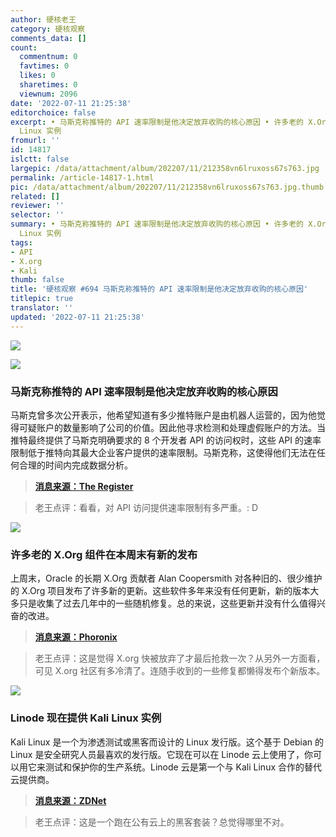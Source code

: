 ```yaml
---
author: 硬核老王
category: 硬核观察
comments_data: []
count:
  commentnum: 0
  favtimes: 0
  likes: 0
  sharetimes: 0
  viewnum: 2096
date: '2022-07-11 21:25:38'
editorchoice: false
excerpt: • 马斯克称推特的 API 速率限制是他决定放弃收购的核心原因 • 许多老的 X.Org 组件在本周末有新的发布 • Linode 现在提供 Kali
  Linux 实例
fromurl: ''
id: 14817
islctt: false
largepic: /data/attachment/album/202207/11/212358vn6lruxoss67s763.jpg
permalink: /article-14817-1.html
pic: /data/attachment/album/202207/11/212358vn6lruxoss67s763.jpg.thumb.jpg
related: []
reviewer: ''
selector: ''
summary: • 马斯克称推特的 API 速率限制是他决定放弃收购的核心原因 • 许多老的 X.Org 组件在本周末有新的发布 • Linode 现在提供 Kali
  Linux 实例
tags:
- API
- X.org
- Kali
thumb: false
title: '硬核观察 #694 马斯克称推特的 API 速率限制是他决定放弃收购的核心原因'
titlepic: true
translator: ''
updated: '2022-07-11 21:25:38'
---
```


![](/data/attachment/album/202207/11/212358vn6lruxoss67s763.jpg)


![](/data/attachment/album/202207/11/212431w04yn4yxkd7qy3gx.jpg)


### 马斯克称推特的 API 速率限制是他决定放弃收购的核心原因


马斯克曾多次公开表示，他希望知道有多少推特账户是由机器人运营的，因为他觉得可疑账户的数量影响了公司的价值。因此他寻求检测和处理虚假账户的方法。当推特最终提供了马斯克明确要求的 8 个开发者 API 的访问权时，这些 API 的速率限制低于推特向其最大企业客户提供的速率限制。马斯克称，这使得他们无法在任何合理的时间内完成数据分析。



> 
> **[消息来源：The Register](https://www.theregister.com/2022/07/11/twitter_apis_elon_musk_acquisition/)**
> 
> 
> 



> 
> 老王点评：看看，对 API 访问提供速率限制有多严重。: D
> 
> 
> 


![](/data/attachment/album/202207/11/212445gddqc9b4di7fjcvt.jpg)


### 许多老的 X.Org 组件在本周末有新的发布


上周末，Oracle 的长期 X.Org 贡献者 Alan Coopersmith 对各种旧的、很少维护的 X.Org 项目发布了许多新的更新。这些软件多年来没有任何更新，新的版本大多只是收集了过去几年中的一些随机修复。总的来说，这些更新并没有什么值得兴奋的改进。



> 
> **[消息来源：Phoronix](https://www.phoronix.com/scan.php?page=news_item&px=Xorg-July-2022-Update)**
> 
> 
> 



> 
> 老王点评：这是觉得 X.org 快被放弃了才最后抢救一次？从另外一方面看，可见 X.org 社区有多冷清了。连随手收到的一些修复都懒得发布个新版本。
> 
> 
> 


![](/data/attachment/album/202207/11/212520uet2trznuivtrriv.jpg)


### Linode 现在提供 Kali Linux 实例


Kali Linux 是一个为渗透测试或黑客而设计的 Linux 发行版。这个基于 Debian 的 Linux 是安全研究人员最喜欢的发行版。它现在可以在 Linode 云上使用了，你可以用它来测试和保护你的生产系统。Linode 云是第一个与 Kali Linux 合作的替代云提供商。



> 
> **[消息来源：ZDNet](https://www.zdnet.com/article/akamai-linode-now-offers-kali-linux-instances/)**
> 
> 
> 



> 
> 老王点评：这是一个跑在公有云上的黑客套装？总觉得哪里不对。
> 
> 
>